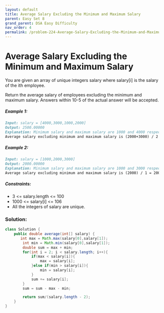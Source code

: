 ```yaml
---
layout: default
title: Average Salary Excluding the Minimum and Maximum Salary
parent: Easy Set 8
grand_parent: DSA Easy Difficulty
nav_order: 4
permalink: /problem-224-Average-Salary-Excluding-the-Minimum-and-Maximum-Salary/
---
```

# Average Salary Excluding the Minimum and Maximum Salary

You are given an array of unique integers salary where salary[i] is the salary of the ith employee.

Return the average salary of employees excluding the minimum and maximum salary. Answers within 10-5 of the actual answer will be accepted.

##### Example 1:
```markdown
Input: salary = [4000,3000,1000,2000]
Output: 2500.00000
Explanation: Minimum salary and maximum salary are 1000 and 4000 respectively.
Average salary excluding minimum and maximum salary is (2000+3000) / 2 = 2500
```
##### Example 2:
```markdown
Input: salary = [1000,2000,3000]
Output: 2000.00000
Explanation: Minimum salary and maximum salary are 1000 and 3000 respectively.
Average salary excluding minimum and maximum salary is (2000) / 1 = 2000
```
##### Constraints:
* 3 <= salary.length <= 100
* 1000 <= salary[i] <= 106
* All the integers of salary are unique.

### Solution:
```java
class Solution {
    public double average(int[] salary) {
       int max = Math.max(salary[0],salary[1]);
        int min = Math.min(salary[0],salary[1]);
        double sum = max + min;
        for(int i = 2; i < salary.length; i++){
            if(max < salary[i]){
                max = salary[i];
            }else if(min > salary[i]){
                min = salary[i];
            }
            sum += salary[i];
        }
        sum = sum - max - min;

        return sum/(salary.length - 2);
    }
}
```